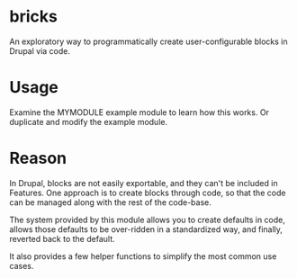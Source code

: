 bricks
======

An exploratory way to programmatically create user-configurable blocks in Drupal via code.

# Usage

Examine the MYMODULE example module to learn how this works. Or duplicate and modify the example module.

# Reason

In Drupal, blocks are not easily exportable, and they can't be included in Features. One approach is to create blocks through code, so that the code can be managed along with the rest of the code-base.

The system provided by this module allows you to create defaults in code, allows those defaults to be over-ridden in a standardized way, and finally, reverted back to the default.

It also provides a few helper functions to simplify the most common use cases.